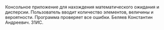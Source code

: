 Консольное приложение для нахождения математического ожидания и дисперсии. Пользователь вводит количество элементов, величины и вероятности. Программа проверяет все ошибки.
Беляев Константин Андреевич. 31ИС.
